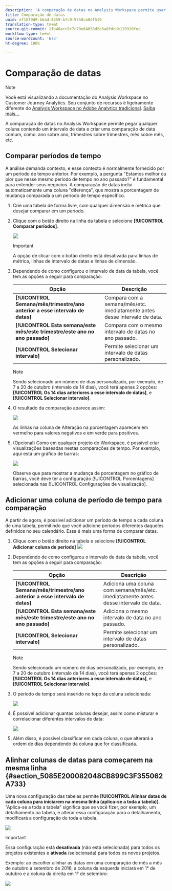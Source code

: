```yaml
---
description: 'A comparação de datas no Analysis Workspace permite usar qualquer coluna que contenha um intervalo de datas e criar uma comparação de datas comum, como: ano a ano, trimestre a trimestre, mês a mês, etc.'
title: Comparação de datas
uuid: ef18f9d9-b6ad-4859-b7c9-9750ca0df519
translation-type: tm+mt
source-git-commit: 1fb46acc9c7c70e64058d2c6a8fdcde119910fec
workflow-type: tm+mt
source-wordcount: '673'
ht-degree: 100%

---
```



# Comparação de datas

>[!NOTE]
>
>Você está visualizando a documentação do Analysis Workspace no Customer Journey Analytics. Seu conjunto de recursos é ligeiramente diferente do [Analysis Workspace no Adobe Analytics tradicional](https://docs.adobe.com/content/help/pt-BR/analytics/analyze/analysis-workspace/home.html). [Saiba mais...](/help/getting-started/cja-aa.md)

A comparação de datas no Analysis Workspace permite pegar qualquer coluna contendo um intervalo de data e criar uma comparação de data comum, como: ano sobre ano, trimestres sobre trimestres, mês sobre mês, etc.

## Comparar períodos de tempo

A análise demanda contexto, e esse contexto é normalmente fornecido por um período de tempo anterior. Por exemplo, a pergunta &quot;Estamos melhor ou pior que nesse mesmo período de tempo no ano passado?&quot; é fundamental para entender seus negócios. A comparação de datas inclui automaticamente uma coluna &quot;diferença&quot;, que mostra a porcentagem de mudança comparada a um período de tempo específico.

1. Crie uma tabela de forma livre, com qualquer dimensão e métrica que desejar comparar em um período.
1. Clique com o botão direito na linha da tabela e selecione **[!UICONTROL Comparar períodos]**.

   ![](assets/compare-time.png)

   >[!IMPORTANT]
   >
   >A opção de clicar com o botão direito está desativada para linhas de métrica, linhas de intervalo de datas e linhas de dimensão.

1. Dependendo de como configurou o intervalo de data da tabela, você tem as opções a seguir para comparação:

   | Opção | Descrição |
   |---|---|
   | **[!UICONTROL Semana/mês/trimestre/ano anterior a esse intervalo de datas]** | Compara com a semana/mês/etc. imediatamente antes desse intervalo de data. |
   | **[!UICONTROL Esta semana/este mês/este trimestre/este ano no ano passado]** | Compara com o mesmo intervalo de datas no ano passado. |
   | **[!UICONTROL Selecionar intervalo]** | Permite selecionar um intervalo de datas personalizado. |

   >[!NOTE]
   >
   >Sendo selecionado um número de dias personalizado, por exemplo, de 7 a 20 de outubro (intervalo de 14 dias), você terá apenas 2 opções: **[!UICONTROL Os 14 dias anteriores a esse intervalo de datas]**, e **[!UICONTROL Selecionar intervalo]**.

1. O resultado da comparação aparece assim:

   ![](assets/compare-time-result.png)

   As linhas na coluna de Alteração na porcentagem aparecem em vermelho para valores negativos e em verde para positivos.

1. (Opcional) Como em qualquer projeto do Workspace, é possível criar visualizações baseadas nestas comparações de tempo. Por exemplo, aqui está um gráfico de barras:

   ![](assets/compare-time-barchart.png)

   Observe que para mostrar a mudança de porcentagem no gráfico de barras, você deve ter a configuração [!UICONTROL Porcentagens] selecionada nas [!UICONTROL Configurações de visualização].

## Adicionar uma coluna de período de tempo para comparação

A partir de agora, é possível adicionar um período de tempo a cada coluna de uma tabela, permitindo que você adicione períodos diferentes daqueles definidos no seu calendário. Essa é mais uma forma de comparar datas.

1. Clique com o botão direito na tabela e selecione **[!UICONTROL Adicionar coluna de período]** ![](assets/add-time-period-column.png)

1. Dependendo de como configurou o intervalo de data da tabela, você tem as opções a seguir para comparação:

   | Opção | Descrição |
   |---|---|
   | **[!UICONTROL Semana/mês/trimestre/ano anterior a esse intervalo de datas]** | Adiciona uma coluna com semana/mês/etc. imediatamente antes desse intervalo de data. |
   | **[!UICONTROL Esta semana/este mês/este trimestre/este ano no ano passado]** | Adiciona o mesmo intervalo de data no ano passado. |
   | **[!UICONTROL Selecionar intervalo]** | Permite selecionar um intervalo de datas personalizado. |

   >[!NOTE]
   >
   >Sendo selecionado um número de dias personalizado, por exemplo, de 7 a 20 de outubro (intervalo de 14 dias), você terá apenas 2 opções: **[!UICONTROL Os 14 dias anteriores a esse intervalo de datas]**, e **[!UICONTROL Selecionar intervalo]**.

1. O período de tempo será inserido no topo da coluna selecionada:

   ![](assets/add-time-period-column2.png)

1. É possível adicionar quantas colunas desejar, assim como misturar e correlacionar diferentes intervalos de data:

   ![](assets/add-time-period-column4.png)

1. Além disso, é possível classificar em cada coluna, o que alterará a ordem de dias dependendo da coluna que for classificada.

## Alinhar colunas de datas para começarem na mesma linha {#section_5085E200082048CB899C3F355062A733}

Uma nova configuração das tabelas permite **[!UICONTROL Alinhar datas de cada coluna para iniciarem na mesma linha (aplica-se a toda a tabela)]**. “Aplica-se a toda a tabela” significa que se você fizer, por exemplo, um detalhamento na tabela, e alterar essa configuração para o detalhamento, modificará a configuração de toda a tabela.

![](assets/date-comparison-setting.png)

>[!IMPORTANT]
>
>Essa configuração está **desativada** (não está selecionada) para todos os projetos existentes e **ativada** (selecionada) para todos os novos projetos.

Exemplo: ao escolher alinhar as datas em uma comparação de mês a mês de outubro a setembro de 2016, a coluna da esquerda iniciará em 1° de outubro e a coluna da direita em 1° de setembro:

![](assets/add-time-period-column3.png)

<!-- 

<p>See Jonny Moon's email from November 3. </p>

 -->

